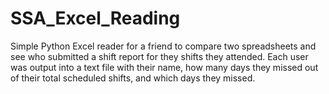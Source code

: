 # SSA_Excel_Reading
  Simple Python Excel reader for a friend to compare two spreadsheets and see who submitted a shift report for they shifts they attended.
  Each user was output into a text file with their name, how many days they missed out of their total scheduled shifts, and which days they missed.
